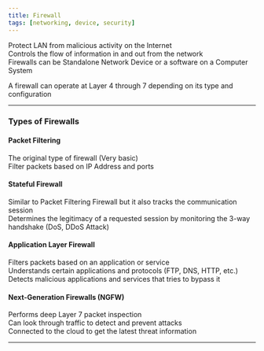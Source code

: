 ```yaml
---
title: Firewall
tags: [networking, device, security]
---
```


Protect LAN from malicious activity on the Internet  
Controls the flow of information in and out from the network  
Firewalls can be Standalone Network Device or a software on a Computer System

A firewall can operate at Layer 4 through 7 depending on its type and configuration

---

### Types of Firewalls

#### Packet Filtering
The original type of firewall (Very basic)  
Filter packets based on IP Address and ports

#### Stateful Firewall
Similar to Packet Filtering Firewall but it also tracks the communication session  
Determines the legitimacy of a requested session by monitoring the 3-way handshake (DoS, DDoS Attack)

#### Application Layer Firewall
Filters packets based on an application or service  
Understands certain applications and protocols (FTP, DNS, HTTP, etc.)  
Detects malicious applications and services that tries to bypass it

#### Next-Generation Firewalls (NGFW)
Performs deep Layer 7 packet inspection  
Can look through traffic to detect and prevent attacks  
Connected to the cloud to get the latest threat information

---
